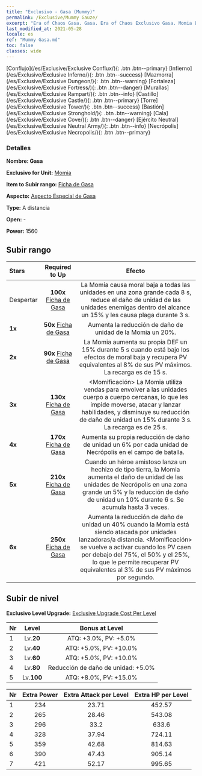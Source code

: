 ```yaml
---
title: "Exclusivo - Gasa (Mummy)"
permalink: /Exclusive/Mummy Gauze/
excerpt: "Era of Chaos Gasa. Gasa. Era of Chaos Exclusivo Gasa. Momia Exclusivo."
last_modified_at: 2021-05-28
locale: es
ref: "Mummy Gasa.md"
toc: false
classes: wide
---
```

 [Conflujo](/es/Exclusive/Exclusive Conflux/){: .btn .btn--primary} [Infierno](/es/Exclusive/Exclusive Inferno/){: .btn .btn--success} [Mazmorra](/es/Exclusive/Exclusive Dungeon/){: .btn .btn--warning} [Fortaleza](/es/Exclusive/Exclusive Fortress/){: .btn .btn--danger} [Murallas](/es/Exclusive/Exclusive Rampart/){: .btn .btn--info} [Castillo](/es/Exclusive/Exclusive Castle/){: .btn .btn--primary} [Torre](/es/Exclusive/Exclusive Tower/){: .btn .btn--success} [Bastión](/es/Exclusive/Exclusive Stronghold/){: .btn .btn--warning} [Cala](/es/Exclusive/Exclusive Cove/){: .btn .btn--danger} [Ejército Neutral](/es/Exclusive/Exclusive Neutral Army/){: .btn .btn--info} [Necrópolis](/es/Exclusive/Exclusive Necropolis/){: .btn .btn--primary} 

### Detalles
 **Nombre: Gasa** 

 **Exclusivo for Unit:** [Momia](/es/units/Mummy/) 

 **Item to Subir rango:** [Ficha de Gasa](/ItemsES/con_981/)

 **Aspecto:** [Aspecto Especial de Gasa](/ItemsES/con_649/)

 **Type:** A distancia

 **Open:** -

 **Power:** 1560

## Subir rango

  |     Stars    |  Required to Up | Efecto |
  |:-------------|:---------------:|:---------------:|
  |  Despertar  | **100x** [Ficha de Gasa](/ItemsES/con_981/) | La Momia causa moral baja a todas las unidades en una zona grande cada 8 s, reduce el daño de unidad de las unidades enemigas dentro del alcance un 15% y les causa plaga durante 3 s. |
  | **1x** <i class="fas fa-star"/> | **50x** [Ficha de Gasa](/ItemsES/con_981/) | Aumenta la reducción de daño de unidad de la Momia un 20%. |
  | **2x** <i class="fas fa-star"/> | **90x** [Ficha de Gasa](/ItemsES/con_981/) | La Momia aumenta su propia DEF un 15% durante 5 s cuando está bajo los efectos de moral baja y recupera PV equivalentes al 8% de sus PV máximos. La recarga es de 15 s. |
  | **3x** <i class="fas fa-star"/> | **130x** [Ficha de Gasa](/ItemsES/con_981/) | <Momificación> La Momia utiliza vendas para envolver a las unidades cuerpo a cuerpo cercanas, lo que les impide moverse, atacar y lanzar habilidades, y disminuye su reducción de daño de unidad un 15% durante 3 s. La recarga es de 25 s. |
  | **4x** <i class="fas fa-star"/> | **170x** [Ficha de Gasa](/ItemsES/con_981/) | Aumenta su propia reducción de daño de unidad un 6% por cada unidad de Necrópolis en el campo de batalla. |
  | **5x** <i class="fas fa-star"/> | **210x** [Ficha de Gasa](/ItemsES/con_981/) | Cuando un héroe amistoso lanza un hechizo de tipo tierra, la Momia aumenta el daño de unidad de las unidades de Necrópolis en una zona grande un 5% y la reducción de daño de unidad un 10% durante 6 s. Se acumula hasta 3 veces. |
  | **6x** <i class="fas fa-star"/> | **250x** [Ficha de Gasa](/ItemsES/con_981/) | Aumenta la reducción de daño de unidad un 40% cuando la Momia está siendo atacada por unidades lanzadoras/a distancia. <Momificación> se vuelve a activar cuando los PV caen por debajo del 75%, el 50% y el 25%, lo que le permite recuperar PV equivalentes al 3% de sus PV máximos por segundo. |


## Subir de nivel
 **Exclusivo Level Upgrade:** [Exclusive Upgrade Cost Per Level](/Exclusive/ExclusiveUpgradeCostPerLevel/)

  |  Nr  |   Level  | Bonus at Level |
  |:-----|:--------:|:--------------:|
  | 1 | Lv.**20** | ATQ: +3.0%, PV: +5.0% |
  | 2 | Lv.**40** | ATQ: +5.0%, PV: +10.0% |
  | 3 | Lv.**60** | ATQ: +5.0%, PV: +10.0% |
  | 4 | Lv.**80** | Reducción de daño de unidad: +5.0% |
  | 5 | Lv.**100** | ATQ: +8.0%, PV: +15.0% |


  |  Nr  |  Extra Power | Extra Attack per Level | Extra HP per Level |
  |:-----|:--------:|:--------:|:--------:|
  | 1 | 234 | 23.71 | 452.57 |
  | 2 | 265 | 28.46 | 543.08 |
  | 3 | 296 | 33.2 | 633.6 |
  | 4 | 328 | 37.94 | 724.11 |
  | 5 | 359 | 42.68 | 814.63 |
  | 6 | 390 | 47.43 | 905.14 |
  | 7 | 421 | 52.17 | 995.65 |


